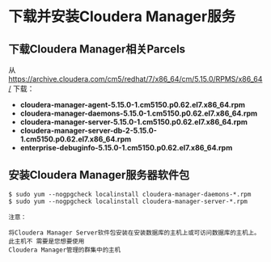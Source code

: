 下载并安装Cloudera Manager服务
================================================================================
## 下载Cloudera Manager相关Parcels
从 https://archive.cloudera.com/cm5/redhat/7/x86_64/cm/5.15.0/RPMS/x86_64/ 下载：
+ **cloudera-manager-agent-5.15.0-1.cm5150.p0.62.el7.x86_64.rpm**
+ **cloudera-manager-daemons-5.15.0-1.cm5150.p0.62.el7.x86_64.rpm**
+ **cloudera-manager-server-5.15.0-1.cm5150.p0.62.el7.x86_64.rpm**
+ **cloudera-manager-server-db-2-5.15.0-1.cm5150.p0.62.el7.x86_64.rpm**
+ **enterprise-debuginfo-5.15.0-1.cm5150.p0.62.el7.x86_64.rpm**

## 安装Cloudera Manager服务器软件包
```shell
$ sudo yum --nogpgcheck localinstall cloudera-manager-daemons-*.rpm
$ sudo yum --nogpgcheck localinstall cloudera-manager-server-*.rpm
```
```
注意：

将Cloudera Manager Server软件包安装在安装数据库的主机上或可访问数据库的主机上。此主机不 需要是您想要使用
Cloudera Manager管理的群集中的主机
```
